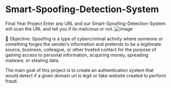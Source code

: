 # Smart-Spoofing-Detection-System
Final Year Project
Enter any URL and our Smart-Spoofing-Detection-System will scan the URL and tell you if its malicious or not.
![image](https://github.com/IamB1d1pta/Smart-Spoofing-Detection-System/assets/122123021/20e8532b-224c-441c-90eb-104365727f58)


🎯 Objective:
Spoofing is a type of cybercriminal activity where someone or something forges the
sender’s information and pretends to be a legitimate source, business, colleague, or other
trusted contact for the purpose of gaining access to personal information, acquiring money,
spreading malware, or stealing data.

The main goal of this project is to create an authentication system that would detect if a given domain url is legit or fake website created to perform fraud.
